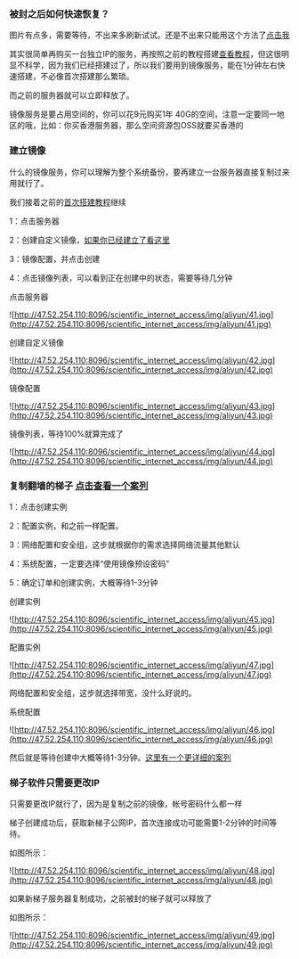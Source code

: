 ### 被封之后如何快速恢复？

图片有点多，需要等待，不出来多刷新试试。还是不出来只能用这个方法了[点击我](http://47.52.254.110:8096/scientific_internet_access/html/ALIYUN_1.html)

其实很简单再购买一台独立IP的服务，再按照之前的教程搭建[查看教程](./ALIYUN.md)，但这很明显不科学，因为我们已经搭建过了，所以我们要用到镜像服务，能在1分钟左右快速搭建，不必像首次搭建那么繁琐。

而之前的服务器就可以立即释放了。

镜像服务是要占用空间的，你可以花9元购买1年 40G的空间，注意一定要同一地区的哦，比如：你买香港服务器，那么空间资源包OSS就要买香港的

### 建立镜像

什么的镜像服务，你可以理解为整个系统备份，要再建立一台服务器直接复制过来用就行了。

我们接着之前的[首次搭建教程](./ALIYUN.md)继续

1：点击服务器

2：创建自定义镜像，[如果你已经建立了看这里](./ALIYUN_COPY.md)

3：镜像配置，并点击创建

4：点击镜像列表，可以看到正在创建中的状态，需要等待几分钟

点击服务器

![http://47.52.254.110:8096/scientific_internet_access/img/aliyun/41.jpg](http://47.52.254.110:8096/scientific_internet_access/img/aliyun/41.jpg)

创建自定义镜像

![http://47.52.254.110:8096/scientific_internet_access/img/aliyun/42.jpg](http://47.52.254.110:8096/scientific_internet_access/img/aliyun/42.jpg)

镜像配置

![http://47.52.254.110:8096/scientific_internet_access/img/aliyun/43.jpg](http://47.52.254.110:8096/scientific_internet_access/img/aliyun/43.jpg)

镜像列表，等待100%就算完成了

![http://47.52.254.110:8096/scientific_internet_access/img/aliyun/44.jpg](http://47.52.254.110:8096/scientific_internet_access/img/aliyun/44.jpg)

### 复制翻墙的梯子 [点击查看一个案列](./ALIYUN_COPY.md)

1：点击创建实例

2：配置实例，和之前一样配置。

3：网络配置和安全组，这步就根据你的需求选择网络流量其他默认

4：系统配置，一定要选择“使用镜像预设密码”

5：确定订单和创建实例，大概等待1-3分钟

创建实例

![http://47.52.254.110:8096/scientific_internet_access/img/aliyun/45.jpg](http://47.52.254.110:8096/scientific_internet_access/img/aliyun/45.jpg)

配置实例

![http://47.52.254.110:8096/scientific_internet_access/img/aliyun/47.jpg](http://47.52.254.110:8096/scientific_internet_access/img/aliyun/47.jpg)

网络配置和安全组，这步就选择带宽，没什么好说的。

系统配置

![http://47.52.254.110:8096/scientific_internet_access/img/aliyun/46.jpg](http://47.52.254.110:8096/scientific_internet_access/img/aliyun/46.jpg)

然后就是等待创建中大概等待1-3分钟。[这里有一个更详细的案列](./ALIYUN_COPY.md)

### 梯子软件只需要更改IP

只需要更改IP就行了，因为是复制之前的镜像，帐号密码什么都一样

梯子创建成功后，获取新梯子公网IP，首次连接成功可能需要1-2分钟的时间等待。

如图所示：

![http://47.52.254.110:8096/scientific_internet_access/img/aliyun/48.jpg](http://47.52.254.110:8096/scientific_internet_access/img/aliyun/48.jpg)

如果新梯子服务器复制成功，之前被封的梯子就可以释放了

如图所示：

![http://47.52.254.110:8096/scientific_internet_access/img/aliyun/49.jpg](http://47.52.254.110:8096/scientific_internet_access/img/aliyun/49.jpg)











